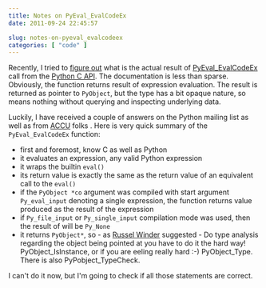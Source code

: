 ```yaml
---
title: Notes on PyEval_EvalCodeEx
date: 2011-09-24 22:45:57

slug: notes-on-pyeval_evalcodeex
categories: [ "code" ]
---
```


Recently, I tried to [figure out](http://mail.python.org/pipermail/python-list/2011-September/1280749.html) what is the actual result of [PyEval_EvalCodeEx](http://docs.python.org/release/3.2/c-api/veryhigh.html#PyEval_EvalCodeEx) call from the [Python C API](http://docs.python.org/release/3.2/c-api/). The documentation is less than sparse. Obviously, the function returns result of expression evaluation. The result is returned as pointer to `PyObject`, but the type has a bit opaque nature, so means nothing without querying and inspecting underlying data.


Luckily, I have received a couple of answers on the Python mailing list as well as from [ACCU](http://accu.org) folks . Here is very quick summary of the `PyEval_EvalCodeEx` function:

* first and foremost, know C as well as Python
* it evaluates an expression, any valid Python expression
* it wraps the builtin `eval()`
* its return value is exactly the same as the return value of an equivalent call to the `eval()`
* if the `PyObject *co` argument was compiled with start argument `Py_eval_input` denoting a single expression, the function returns value produced as the result of the expression
* if `Py_file_input` or `Py_single_input` compilation mode was used, then the result of will be `Py_None`
* it returns `PyObject*`, so - as [Russel Winder](http://www.russel.org.uk/) suggested - Do type analysis regarding the object being pointed at you have to do it the hard way! PyObject_IsInstance, or if you are eeling really hard :-) PyObject_Type. There is also PyPobject_TypeCheck.


I can't do it now, but I'm going to check if all those statements are correct.
